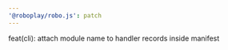 ```yaml
---
'@roboplay/robo.js': patch
---
```


feat(cli): attach module name to handler records inside manifest
